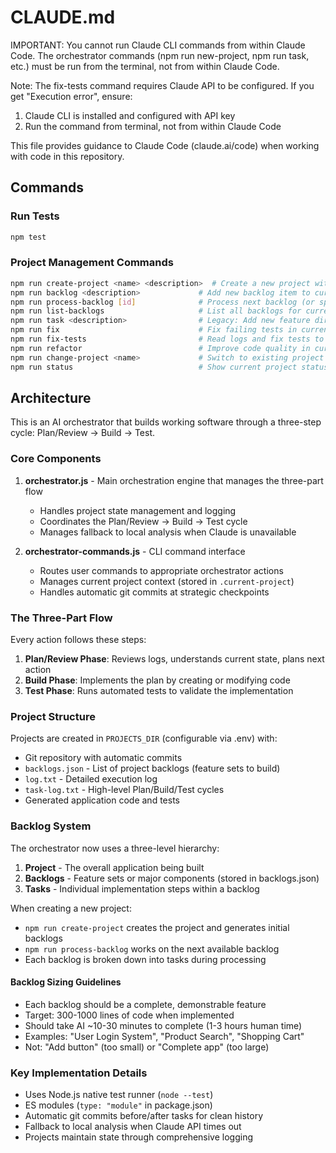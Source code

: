 # CLAUDE.md

IMPORTANT: You cannot run Claude CLI commands from within Claude Code. The orchestrator commands (npm run new-project, npm run task, etc.) must be run from the terminal, not from within Claude Code.

Note: The fix-tests command requires Claude API to be configured. If you get "Execution error", ensure:
1. Claude CLI is installed and configured with API key
2. Run the command from terminal, not from within Claude Code

This file provides guidance to Claude Code (claude.ai/code) when working with code in this repository.

## Commands

### Run Tests
```bash
npm test
```

### Project Management Commands
```bash
npm run create-project <name> <description>  # Create a new project with backlogs
npm run backlog <description>             # Add new backlog item to current project
npm run process-backlog [id]              # Process next backlog (or specific id)
npm run list-backlogs                     # List all backlogs for current project
npm run task <description>                # Legacy: Add new feature directly (use backlogs instead)
npm run fix                               # Fix failing tests in current project
npm run fix-tests                         # Read logs and fix tests to match implementation
npm run refactor                          # Improve code quality in current project
npm run change-project <name>             # Switch to existing project
npm run status                            # Show current project status
```

## Architecture

This is an AI orchestrator that builds working software through a three-step cycle: Plan/Review → Build → Test.

### Core Components

1. **orchestrator.js** - Main orchestration engine that manages the three-part flow
   - Handles project state management and logging
   - Coordinates the Plan/Review → Build → Test cycle
   - Manages fallback to local analysis when Claude is unavailable

2. **orchestrator-commands.js** - CLI command interface
   - Routes user commands to appropriate orchestrator actions
   - Manages current project context (stored in `.current-project`)
   - Handles automatic git commits at strategic checkpoints


### The Three-Part Flow

Every action follows these steps:

1. **Plan/Review Phase**: Reviews logs, understands current state, plans next action
2. **Build Phase**: Implements the plan by creating or modifying code
3. **Test Phase**: Runs automated tests to validate the implementation

### Project Structure

Projects are created in `PROJECTS_DIR` (configurable via .env) with:
- Git repository with automatic commits
- `backlogs.json` - List of project backlogs (feature sets to build)
- `log.txt` - Detailed execution log
- `task-log.txt` - High-level Plan/Build/Test cycles
- Generated application code and tests

### Backlog System

The orchestrator now uses a three-level hierarchy:
1. **Project** - The overall application being built
2. **Backlogs** - Feature sets or major components (stored in backlogs.json)
3. **Tasks** - Individual implementation steps within a backlog

When creating a new project:
- `npm run create-project` creates the project and generates initial backlogs
- `npm run process-backlog` works on the next available backlog
- Each backlog is broken down into tasks during processing

#### Backlog Sizing Guidelines
- Each backlog should be a complete, demonstrable feature
- Target: 300-1000 lines of code when implemented
- Should take AI ~10-30 minutes to complete (1-3 hours human time)
- Examples: "User Login System", "Product Search", "Shopping Cart"
- Not: "Add button" (too small) or "Complete app" (too large)

### Key Implementation Details

- Uses Node.js native test runner (`node --test`)
- ES modules (`type: "module"` in package.json)
- Automatic git commits before/after tasks for clean history
- Fallback to local analysis when Claude API times out
- Projects maintain state through comprehensive logging